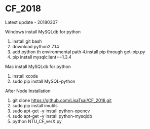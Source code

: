 # CF_2018

Latest update - 20180307

Windows install MySQLdb for python
1. install git bash
2. download python2.7.14
3. add python th environmental path
4.install pip through get-pip.py
5. pip install mysqlclient==1.3.4

Mac install MySQLdb for python
1. install xcode
2. sudo pip install MySQL-python

After Node Installation
1. git clone https://github.com/LisaTsai/CF_2018.git
2. sudo pip install imutils
3. sudo apt-get -y install python-opencv
4. sudo apt-get -y install python-mysqldb
5. python NTU_CF_verX.py



